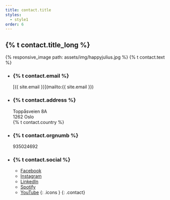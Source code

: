 ```yaml
---
title: contact.title
styles:
  - style1
order: 6
---
```


## {% t contact.title_long %}
{% responsive_image path: assets/img/happyjulius.jpg %}
{% t contact.text %}

- ### {% t contact.email %}
  [{{ site.email }}](mailto:{{ site.email }})
- ### {% t contact.address %}
  Toppåsveien 8A \
  1262 Oslo \
  {% t contact.country %}
- ### {% t contact.orgnumb %}
  935024692
- ### {% t contact.social %}
  - <a href="https://www.facebook.com/profile.php?id={{ site.facebook_id }}" class="icon brands fa-facebook-f"><span class="label">Facebook</span></a>
  - <a href="https://www.instagram.com/{{ site.instagram_username }}" class="icon brands fa-instagram"><span class="label">Instagram</span></a>
  - <a href="https://www.linkedin.com/in/{{ site.linkedin_id }}/" class="icon brands fa-linkedin-in"><span class="label">LinkedIn</span></a>
  - <a href="https://open.spotify.com/artist/{{ site.spotify_id }}" class="icon brands fa-spotify"><span class="label">Spotify</span></a>
  - <a href="https://www.youtube.com/@{{ site.youtube_username }}" class="icon brands fa-youtube"><span class="label">YouTube</span></a>
  {: .icons }
{: .contact}
